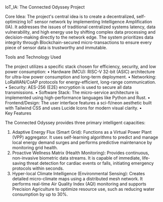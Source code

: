 IoT_IA: The Connected Odyssey Project

Core Idea:
The project's central idea is to create a decentralized, self-optimizing IoT sensor network by implementing Intelligence Amplification (IA). It addresses the issues of traditional centralized systems latency, data vulnerability, and high energy use by shifting complex data processing and decision-making directly to the network edge. The system prioritizes data integrity through Blockchain-secured micro-transactions to ensure every piece of sensor data is trustworthy and immutable.

Tools and Technology Used

The project utilizes a specific stack chosen for efficiency, security, and low power consumption:
•	Hardware (MCU): RISC-V 32-bit (ASIC) architecture for ultra-low power consumption and long-term deployment.
•	Networking: LoRaWAN/CoAP protocols for energy-efficient, long-range communication.
•	Security: AES-256 (E2E) encryption is used to secure all data transmissions.
•	Software Stack: The micro-service architecture is implemented using high-performance languages like Python and Rust.
•	Frontend/Design: The user interface features a sci-fi/neon aesthetic built with Tailwind CSS and uses Lucide Icons for modern visual clarity.
•	
Key Features

The Connected Odyssey provides three primary intelligent capacities:
1.	Adaptive Energy Flux (Smart Grid): Functions as a Virtual Power Plant (VPP) aggregator. It uses self-learning algorithms to predict and manage local energy demand surges and performs predictive maintenance by monitoring grid health.
2.	Proactive Wellness Matrix (Health Monitoring): Provides continuous, non-invasive biometric data streams. It is capable of immediate, life-saving threat detection for cardiac events or falls, initiating emergency protocols within seconds.
3.	Hyper-local Climate Intelligence (Environmental Sensing): Creates detailed micro-climate maps using a distributed mesh network. It performs real-time Air Quality Index (AQI) monitoring and supports Precision Agriculture to optimize resource use, such as reducing water consumption by up to 30%.

